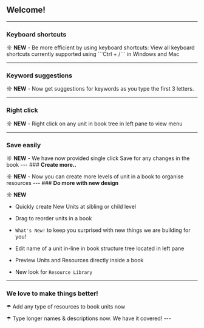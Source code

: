 ## Welcome! 

---

### <b>Keyboard shortcuts</b>

<p> ☼ <b>NEW</b> - Be more efficient by using keyboard shortcuts:
 View all keyboard shortcuts currently supported using  ```Ctrl + /``` in Windows and Mac

---

### <b>Keyword suggestions</b>

<p> ☼ <b>NEW</b> - Now get suggestions for keywords as you type the first 3 letters.

---

### <b>Right click</b>

<p> ☼ <b>NEW</b> - Right click on any unit in book tree in left pane to view menu

---

### <b>Save easily</b>

<p> ☼ <b>NEW</b> - We have now provided single click Save for any changes in the book
---
### <b>Create more..</b>

<p> ☼ <b>NEW</b> - Now you can create more levels of unit in a book to organise resources
---
### <b>Do more with new design</b>

<p> ☼ <b>NEW</b> 

- Quickly create New Units at sibling or child level

- Drag to reorder units in a book

- ```What's New!``` to keep you surprised with new things we are building for you!

- Edit name of a unit in-line in book structure tree located in left pane

- Preview Units and Resources directly inside a book

- New look for ```Resource Library```
---

### <b>We love to make things better!</b>

<p> ☂ Add any type of resources to book units now
<p> ☂ Type longer names & descriptions now. We have it covered!
---